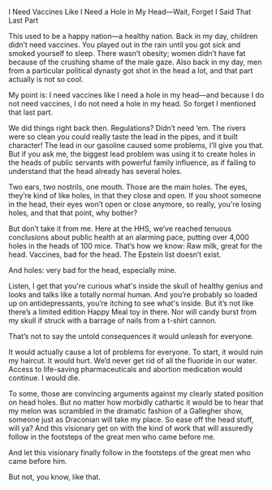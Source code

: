 I Need Vaccines Like I Need a Hole in My Head—Wait, Forget I Said That Last Part

This used to be a happy nation—a healthy nation. Back in my day, children didn’t need vaccines. You played out in the rain until you got sick and smoked yourself to sleep. There wasn’t obesity; women didn’t have fat because of the crushing shame of the male gaze. Also back in my day, men from a particular political dynasty got shot in the head a lot, and that part actually is not so cool.

My point is: I need vaccines like I need a hole in my head—and because I do not need vaccines, I do not need a hole in my head. So forget I mentioned that last part.

We did things right back then. Regulations? Didn’t need ‘em. The rivers were so clean you could really taste the lead in the pipes, and it built character! The lead in our gasoline caused some problems, I’ll give you that. But if you ask me, the biggest lead problem was using it to create holes in the heads of public servants with powerful family influence, as if failing to understand that the head already has several holes.

Two ears, two nostrils, one mouth. Those are the main holes. The eyes, they’re kind of like holes, in that they close and open. If you shoot someone in the head, their eyes won’t open or close anymore, so really, you're losing holes, and that that point, why bother?

But don’t take it from me. Here at the HHS, we’ve reached tenuous conclusions about public health at an alarming pace, putting over 4,000 holes in the heads of 100 mice. That’s how we know: Raw milk, great for the head. Vaccines, bad for the head. The Epstein list doesn’t exist. 

And holes: very bad for the head, especially mine.

Listen, I get that you're curious what's inside the skull of healthy genius and looks and talks like a totally normal human. And you’re probably so loaded up on antidepressants, you’re itching to see what's inside. But it’s not like there’s a limited edition Happy Meal toy in there. Nor will candy burst from my skull if struck with a barrage of nails from a t-shirt cannon.



That’s not to say the untold consequences it would unleash for everyone. 

It would actually cause a lot of problems for everyone. To start, it would ruin my haircut. It would hurt. We’d never get rid of all the fluoride in our water. Access to life-saving pharmaceuticals and abortion medication would continue. I would die.

To some, those are convincing arguments against my clearly stated position on head holes. But no matter how morbidly cathartic it would be to hear that my melon was scrambled in the dramatic fashion of a Gallegher show, someone just as Draconian will take my place. So ease off the head stuff, will ya? And this visionary get on with the kind of work that will assuredly follow in the footsteps of the great men who came before me.

And let this visionary finally follow in the footsteps of the great men who came before him.  

But not, you know, like that.